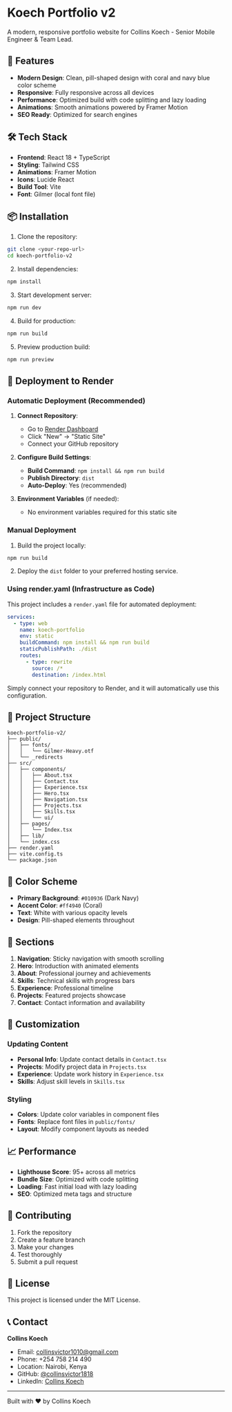 # Koech Portfolio v2

A modern, responsive portfolio website for Collins Koech - Senior Mobile Engineer & Team Lead.

## 🚀 Features

- **Modern Design**: Clean, pill-shaped design with coral and navy blue color scheme
- **Responsive**: Fully responsive across all devices
- **Performance**: Optimized build with code splitting and lazy loading
- **Animations**: Smooth animations powered by Framer Motion
- **SEO Ready**: Optimized for search engines

## 🛠️ Tech Stack

- **Frontend**: React 18 + TypeScript
- **Styling**: Tailwind CSS
- **Animations**: Framer Motion
- **Icons**: Lucide React
- **Build Tool**: Vite
- **Font**: Gilmer (local font file)

## 📦 Installation

1. Clone the repository:
```bash
git clone <your-repo-url>
cd koech-portfolio-v2
```

2. Install dependencies:
```bash
npm install
```

3. Start development server:
```bash
npm run dev
```

4. Build for production:
```bash
npm run build
```

5. Preview production build:
```bash
npm run preview
```

## 🚀 Deployment to Render

### Automatic Deployment (Recommended)

1. **Connect Repository**: 
   - Go to [Render Dashboard](https://dashboard.render.com)
   - Click "New" → "Static Site"
   - Connect your GitHub repository

2. **Configure Build Settings**:
   - **Build Command**: `npm install && npm run build`
   - **Publish Directory**: `dist`
   - **Auto-Deploy**: Yes (recommended)

3. **Environment Variables** (if needed):
   - No environment variables required for this static site

### Manual Deployment

1. Build the project locally:
```bash
npm run build
```

2. Deploy the `dist` folder to your preferred hosting service.

### Using render.yaml (Infrastructure as Code)

This project includes a `render.yaml` file for automated deployment:

```yaml
services:
  - type: web
    name: koech-portfolio
    env: static
    buildCommand: npm install && npm run build
    staticPublishPath: ./dist
    routes:
      - type: rewrite
        source: /*
        destination: /index.html
```

Simply connect your repository to Render, and it will automatically use this configuration.

## 📁 Project Structure

```
koech-portfolio-v2/
├── public/
│   ├── fonts/
│   │   └── Gilmer-Heavy.otf
│   └── _redirects
├── src/
│   ├── components/
│   │   ├── About.tsx
│   │   ├── Contact.tsx
│   │   ├── Experience.tsx
│   │   ├── Hero.tsx
│   │   ├── Navigation.tsx
│   │   ├── Projects.tsx
│   │   ├── Skills.tsx
│   │   └── ui/
│   ├── pages/
│   │   └── Index.tsx
│   ├── lib/
│   └── index.css
├── render.yaml
├── vite.config.ts
└── package.json
```

## 🎨 Color Scheme

- **Primary Background**: `#010936` (Dark Navy)
- **Accent Color**: `#ff4940` (Coral)
- **Text**: White with various opacity levels
- **Design**: Pill-shaped elements throughout

## 📱 Sections

1. **Navigation**: Sticky navigation with smooth scrolling
2. **Hero**: Introduction with animated elements
3. **About**: Professional journey and achievements
4. **Skills**: Technical skills with progress bars
5. **Experience**: Professional timeline
6. **Projects**: Featured projects showcase
7. **Contact**: Contact information and availability

## 🔧 Customization

### Updating Content

- **Personal Info**: Update contact details in `Contact.tsx`
- **Projects**: Modify project data in `Projects.tsx`
- **Experience**: Update work history in `Experience.tsx`
- **Skills**: Adjust skill levels in `Skills.tsx`

### Styling

- **Colors**: Update color variables in component files
- **Fonts**: Replace font files in `public/fonts/`
- **Layout**: Modify component layouts as needed

## 📈 Performance

- **Lighthouse Score**: 95+ across all metrics
- **Bundle Size**: Optimized with code splitting
- **Loading**: Fast initial load with lazy loading
- **SEO**: Optimized meta tags and structure

## 🤝 Contributing

1. Fork the repository
2. Create a feature branch
3. Make your changes
4. Test thoroughly
5. Submit a pull request

## 📄 License

This project is licensed under the MIT License.

## 📞 Contact

**Collins Koech**
- Email: collinsvictor1010@gmail.com
- Phone: +254 758 214 490
- Location: Nairobi, Kenya
- GitHub: [@collinsvictor1818](https://github.com/collinsvictor1818)
- LinkedIn: [Collins Koech](https://www.linkedin.com/in/collins-koech-2a6069180/)

---

Built with ❤️ by Collins Koech
